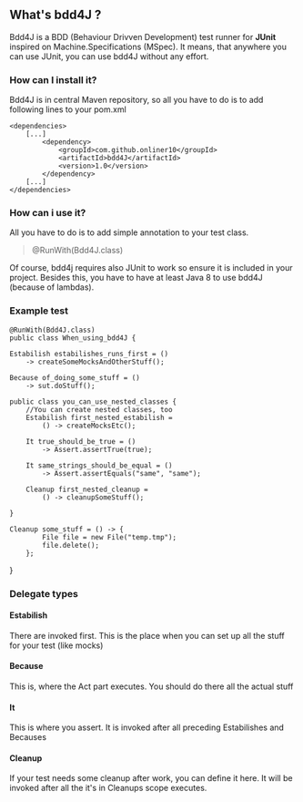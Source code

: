 ## What's bdd4J ? ##
Bdd4J is a BDD (Behaviour Drivven Development) test runner for **JUnit** inspired on Machine.Specifications (MSpec). It means, that anywhere you can use JUnit, you can use bdd4J without any effort.

### How can I install it? ###
Bdd4J is in central Maven repository, so all you have to do is to add following lines to your pom.xml

	<dependencies>
		[...]
	        <dependency>
	            <groupId>com.github.onliner10</groupId>
	            <artifactId>bdd4J</artifactId>
	            <version>1.0</version>
	        </dependency>
		[...]
	</dependencies>

### How can i use it? ###
All you have to do is to add simple annotation to your test class.
> @RunWith(Bdd4J.class)

Of course, bdd4j requires also JUnit to work so ensure it is included in your project. Besides this, you have to have at least Java 8 to use bdd4J (because of lambdas).

### Example test ###

	@RunWith(Bdd4J.class) 
	public class When_using_bdd4J {

    Estabilish estabilishes_runs_first = () 
		-> createSomeMocksAndOtherStuff();

    Because of_doing_some_stuff = () 
		-> sut.doStuff();

    public class you_can_use_nested_classes {
		//You can create nested classes, too
        Estabilish first_nested_estabilish = 
			() -> createMocksEtc();
		
        It true_should_be_true = () 
			-> Assert.assertTrue(true);

		It same_strings_should_be_equal = () 
			-> Assert.assertEquals("same", "same");

        Cleanup first_nested_cleanup = 
			() -> cleanupSomeStuff();

    }

    Cleanup some_stuff = () -> {
			File file = new File("temp.tmp");
			file.delete();
		};

}

### Delegate types ###
#### Estabilish ####
There are invoked first. This is the place when you can set up all the stuff for your test (like mocks)
#### Because ####
This is, where the Act part executes. You should do there all the actual stuff
#### It ####
This is where you assert. It is invoked after all preceding Estabilishes and Becauses
#### Cleanup ####
If your test needs some cleanup after work, you can define it here. It will be invoked after all the it's in Cleanups scope executes.
